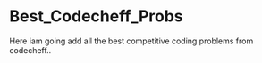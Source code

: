 # Best_Codecheff_Probs
Here iam going add all the best competitive coding problems from codecheff..

